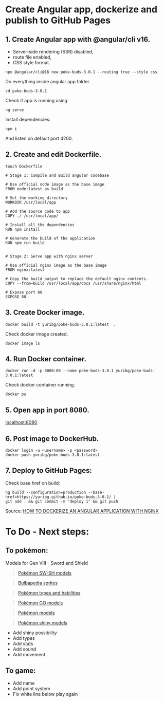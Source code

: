 # Create Angular app, dockerize and publish to GitHub Pages

## 1. Create Angular app with @angular/cli v16.
- Server-side rendering (SSR) disabled,
- route file enabled, 
- CSS style format.

```
npx @angular/cli@16 new poke-buds-3.0.1 --routing true --style css
```

Do everything inside angular app folder.

```
cd poke-buds-3.0.1
```

Check if app is running using 

```
ng serve
```

Install dependencies:

```
npm i
```

And listen on default port 4200.

## 2. Create and edit Dockerfile.

```
touch Dockerfile
```

```
# Stage 1: Compile and Build angular codebase

# Use official node image as the base image
FROM node:latest as build

# Set the working directory
WORKDIR /usr/local/app

# Add the source code to app
COPY ./ /usr/local/app/

# Install all the dependencies
RUN npm install

# Generate the build of the application
RUN npm run build


# Stage 2: Serve app with nginx server

# Use official nginx image as the base image
FROM nginx:latest

# Copy the build output to replace the default nginx contents.
COPY --from=build /usr/local/app/docs /usr/share/nginx/html

# Expose port 80
EXPOSE 80
```

## 3. Create Docker image.

```
docker build -t yuribg/poke-buds-3.0.1:latest  .
```

Check docker image created.

```
docker image ls
```

## 4. Run Docker container.

```
docker run -d -p 8080:80 --name poke-buds-3.0.1 yuribg/poke-buds-3.0.1:latest
```

Check docker container running.

```
docker ps
```

## 5. Open app in port 8080.

[localhost:8080](http://localhost:8080/)

## 6. Post image to DockerHub.

```
docker login -u <username> -p <password>
docker push yuribg/poke-buds-3.0.1:latest
```

## 7. Deploy to GitHub Pages:

Check base href on build:

```
ng build --configuration=production --base-href=https://yuribg.github.io/poke-buds-3.0.1/ |
git add . && git commit -m "deploy 1" && git push
```

Source:
[HOW TO DOCKERIZE AN ANGULAR APPLICATION WITH NGINX](https://levioconsulting.com/insights/how-to-dockerize-an-angular-application-with-nginx/)

# To Do - Next steps:

## To pokémon:

Models for Gen VIII - Sword and Shield

> [Pokémon SW-SH models](https://www.serebii.net/pokedex-swsh/)

> [Bulbapedia sprites](https://archives.bulbagarden.net/wiki/Category:Game_sprites)

> [Pokémon types and habilities](https://www.serebii.net/pokemon/nationalpokedex.shtml)

> [Pokémon GO models](https://archives.bulbagarden.net/wiki/Category:Pok%C3%A9mon_GO_models)

> [Pokémon models](https://archives.bulbagarden.net/wiki/Category:Sword_and_Shield_models)

> [Pokémon shiny models](https://archives.bulbagarden.net/wiki/Category:Sword_and_Shield_Shiny_models)

- Add shiny possibility
- Add types
- Add stats
- Add sound
- Add movement

## To game:

- Add name
- Add point system
- Fix white line below play again